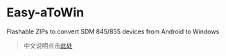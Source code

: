 # Easy-aToWin
Flashable ZIPs to convert SDM 845/855 devices from Android to Windows
> 中文说明点击[此处](./README.md)
